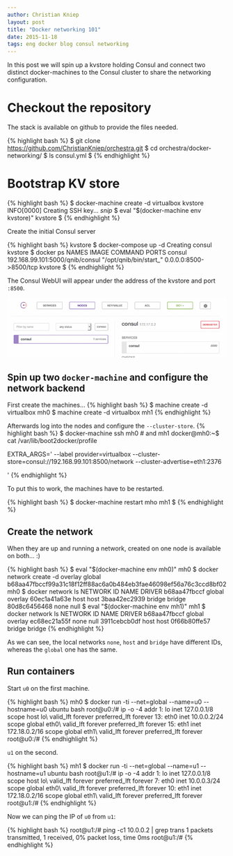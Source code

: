 ```yaml
---
author: Christian Kniep
layout: post
title: "Docker networking 101"
date: 2015-11-18
tags: eng docker blog consul networking
---
```



In this post we will spin up a kvstore holding Consul and connect two distinct docker-machines to the Consul cluster to share the networking configuration.

# Checkout the repository

The stack is available on github to provide the files needed.

{% highlight bash %}
$ git clone https://github.com/ChristianKniep/orchestra.git
$ cd orchestra/docker-networking/
$ ls
consul.yml
$
{% endhighlight %}

# Bootstrap KV store

{% highlight bash %}
$ docker-machine create -d virtualbox kvstore
INFO[0000] Creating SSH key...
*snip*
$ eval "$(docker-machine env kvstore)"
kvstore $ 
{% endhighlight %}

Create the initial Consul server

{% highlight bash %}
kvstore $ docker-compose up -d
Creating consul
kvstore $ docker ps
NAMES               IMAGE                             COMMAND                  PORTS
consul        192.168.99.101:5000/qnib/consul   "/opt/qnib/bin/start_"   0.0.0.0:8500->8500/tcp
kvstore $
{% endhighlight %}

The Consul WebUI will appear under the address of the kvstore and port `:8500`.

![](/pics/2015-11-18/consul_init.png)

## Spin up two `docker-machine` and configure the network backend

First create the machines...
{% highlight bash %}
$ machine create -d virtualbox mh0
$ machine create -d virtualbox mh1
{% endhighlight %}

Afterwards log into the nodes and configure the `--cluster-store`.
{% highlight bash %}
$ docker-machine ssh mh0 # and mh1
docker@mh0:~$ cat /var/lib/boot2docker/profile

EXTRA_ARGS='
--label provider=virtualbox
--cluster-store=consul://192.168.99.101:8500/network --cluster-advertise=eth1:2376

'
{% endhighlight %}

To put this to work, the machines have to be restarted.

{% highlight bash %}
$ docker-machine restart mho mh1
$
{% endhighlight %}

## Create the network

When they are up and running a network, created on one node is available on both... :)

{% highlight bash %}
$ eval "$(docker-machine env mh0)"
mh0 $ docker network create -d overlay global
b68aa47fbccf99a31c18f12ff88ac6a0b484eb3fae46098ef56a76c3ccd8bf02
mh0 $ docker network ls
NETWORK ID          NAME                DRIVER
b68aa47fbccf        global              overlay
60ec1a41a63e        host                host
3baa42ec2939        bridge              bridge
80d8c6456468        none                null
$ eval "$(docker-machine env mh1)"
mh1 $ docker network ls
NETWORK ID          NAME                DRIVER
b68aa47fbccf        global              overlay
ec68ec21a55f        none                null
3911cebcb0df        host                host
0f66b80ffe57        bridge              bridge
{% endhighlight %}

As we can see, the local networks `none`, `host` and `bridge` have different IDs, whereas the `global` one has the same. 

## Run containers

Start `u0` on the first machine.

{% highlight bash %}
mh0 $ docker run -ti --net=global --name=u0 --hostname=u0  ubuntu  bash
root@u0:/# ip -o -4 addr
1: lo    inet 127.0.0.1/8 scope host lo\       valid_lft forever preferred_lft forever
13: eth0    inet 10.0.0.2/24 scope global eth0\       valid_lft forever preferred_lft forever
15: eth1    inet 172.18.0.2/16 scope global eth1\       valid_lft forever preferred_lft forever
root@u0:/#
{% endhighlight %}

`u1` on the second.

{% highlight bash %}
mh1 $ docker run -ti --net=global --name=u1 --hostname=u1 ubuntu  bash
root@u1:/# ip -o -4 addr
1: lo    inet 127.0.0.1/8 scope host lo\       valid_lft forever preferred_lft forever
7: eth0    inet 10.0.0.3/24 scope global eth0\       valid_lft forever preferred_lft forever
10: eth1    inet 172.18.0.2/16 scope global eth1\       valid_lft forever preferred_lft forever
root@u1:/#
{% endhighlight %}

Now we can ping the IP of `u0` from `u1`:

{% highlight bash %}
root@u1:/# ping -c1 10.0.0.2 | grep trans
1 packets transmitted, 1 received, 0% packet loss, time 0ms
root@u1:/#
{% endhighlight %}
